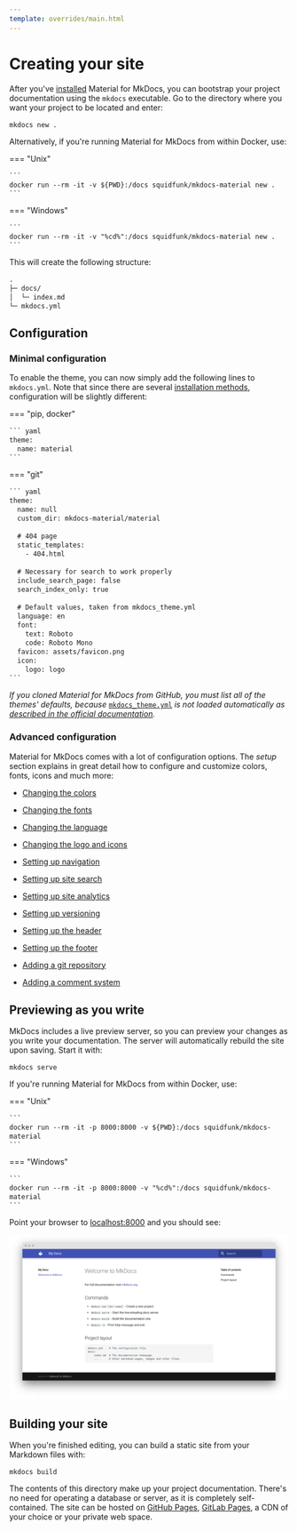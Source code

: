 ```yaml
---
template: overrides/main.html
---
```


# Creating your site

After you've [installed][1] Material for MkDocs, you can bootstrap your project 
documentation using the `mkdocs` executable. Go to the directory where you want
your project to be located and enter:

```
mkdocs new .
```

Alternatively, if you're running Material for MkDocs from within Docker, use:

=== "Unix"

    ```
    docker run --rm -it -v ${PWD}:/docs squidfunk/mkdocs-material new .
    ```

=== "Windows"

    ```
    docker run --rm -it -v "%cd%":/docs squidfunk/mkdocs-material new .
    ```

This will create the following structure:

```
.
├─ docs/
│  └─ index.md
└─ mkdocs.yml
```

  [1]: getting-started.md

## Configuration

### Minimal configuration

To enable the theme, you can now simply add the following lines to `mkdocs.yml`.
Note that since there are several [installation methods][2], configuration will
be slightly different:

=== "pip, docker"

    ``` yaml
    theme:
      name: material
    ```

=== "git"

    ``` yaml
    theme:
      name: null
      custom_dir: mkdocs-material/material

      # 404 page
      static_templates:
        - 404.html

      # Necessary for search to work properly
      include_search_page: false
      search_index_only: true

      # Default values, taken from mkdocs_theme.yml
      language: en
      font:
        text: Roboto
        code: Roboto Mono
      favicon: assets/favicon.png
      icon:
        logo: logo
    ```

_If you cloned Material for MkDocs from GitHub, you must list all of the themes'
defaults, because_ [`mkdocs_theme.yml`][3] _is not loaded automatically as
[described in the official documentation][4]._

  [2]: getting-started.md#installation
  [3]: https://github.com/squidfunk/mkdocs-material/blob/master/src/mkdocs_theme.yml
  [4]: https://www.mkdocs.org/user-guide/custom-themes/#creating-a-custom-theme

### Advanced configuration

Material for MkDocs comes with a lot of configuration options. The _setup_
section explains in great detail how to configure and customize colors, fonts,
icons and much more:

- [Changing the colors][5]
- [Changing the fonts][6]
- [Changing the language][7]
- [Changing the logo and icons][8]
- [Setting up navigation][9]
- [Setting up site search][10]
- [Setting up site analytics][11]
- [Setting up versioning][12]
- [Setting up the header][13]
- [Setting up the footer][14]
- [Adding a git repository][15]
- [Adding a comment system][16]

  [5]: setup/changing-the-colors.md
  [6]: setup/changing-the-fonts.md
  [7]: setup/changing-the-language.md
  [8]: setup/changing-the-logo-and-icons.md
  [9]: setup/setting-up-navigation.md
  [10]: setup/setting-up-site-search.md
  [11]: setup/setting-up-site-analytics.md
  [12]: setup/setting-up-versioning.md
  [13]: setup/setting-up-the-header.md
  [14]: setup/setting-up-the-footer.md
  [15]: setup/adding-a-git-repository.md
  [16]: setup/adding-a-comment-system.md

## Previewing as you write

MkDocs includes a live preview server, so you can preview your changes as you
write your documentation. The server will automatically rebuild the site upon
saving. Start it with:

```
mkdocs serve
```

If you're running Material for MkDocs from within Docker, use:

=== "Unix"

    ```
    docker run --rm -it -p 8000:8000 -v ${PWD}:/docs squidfunk/mkdocs-material
    ```

=== "Windows"

    ```
    docker run --rm -it -p 8000:8000 -v "%cd%":/docs squidfunk/mkdocs-material
    ```

Point your browser to [localhost:8000][17] and you should see:

[![Creating your site][18]][18]

  [17]: http://localhost:8000
  [18]: assets/screenshots/creating-your-site.png

## Building your site

When you're finished editing, you can build a static site from your Markdown
files with:

```
mkdocs build
```

The contents of this directory make up your project documentation. There's no
need for operating a database or server, as it is completely self-contained.
The site can be hosted on [GitHub Pages][19], [GitLab Pages][20], a CDN of your
choice or your private web space.

  [19]: publishing-your-site.md#github-pages
  [20]: publishing-your-site.md#gitlab-pages
